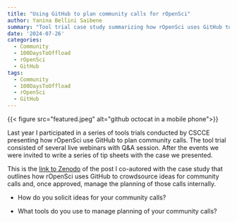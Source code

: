 ```yaml
---
title: "Using GitHub to plan community calls for rOpenSci"
author: Yanina Bellini Saibene
summary: "Tool trial case study summarizing how rOpenSci uses GitHub to organize ours community calls." 
date: '2024-07-26'
categories:
  - Community
  - 100DaysToOffload
  - rOpenSci
  - GitHub
tags:
  - Community
  - 100DaysToOffload
  - rOpenSci
  - GitHub
---
```


{{< figure src="featured.jpeg" alt="github octocat in a mobile phone">}}

Last year I participated in a series of tools trials conducted by CSCCE presenting how rOpenSci use GitHub to plan community calls. The tool trial consisted of several live webinars with Q&A session. After the events we were invited to write a series of tip sheets with the case we presented.

This is the [link to Zenodo](https://zenodo.org/records/12117430) of the post I co-autored with the case study that outlines how rOpenSci uses GitHub to crowdsource ideas for community calls and, once approved, manage the planning of those calls internally.


* How do you solicit ideas for your community calls? 

* What tools do you use to manage planning of your community calls?